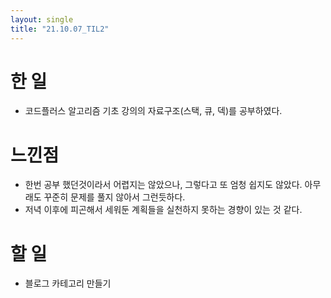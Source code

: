 ```yaml
---
layout: single
title: "21.10.07_TIL2"
---
```


# 한 일
* 코드플러스 알고리즘 기초 강의의 자료구조(스택, 큐, 덱)를 공부하였다.


# 느낀점
* 한번 공부 했던것이라서 어렵지는 않았으나, 그렇다고 또 엄청 쉽지도 않았다. 아무래도 꾸준히 문제를 풀지 않아서 그런듯하다.
* 저녁 이후에 피곤해서 세워둔 계획들을 실천하지 못하는 경향이 있는 것 같다.


# 할 일
* 블로그 카테고리 만들기
